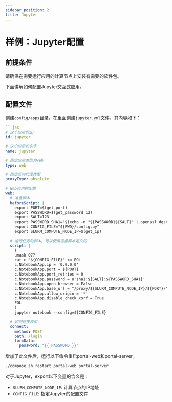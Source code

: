 ```yaml
---
sidebar_position: 2
title: Jupyter
---
```


# 样例：Jupyter配置

## 前提条件

请确保在需要运行应用的计算节点上安装有需要的软件包。

下面讲解如何配置Jupyter交互式应用。

## 配置文件

创建`config/apps`目录，在里面创建`jupyter.yml`文件，其内容如下：

```yaml title="config/apps/jupyter.yml"
```jsx
# 这个应用的ID
id: jupyter

# 这个应用的名字
name: jupyter

# 指定应用类型为web
type: web

# 指定反向代理类型
proxyType: absolute

# Web应用的配置
web:
  # 准备脚本
  beforeScript: |
    export PORT=$(get_port)
    export PASSWORD=$(get_password 12)
    export SALT=123
    export PASSWORD_SHA1="$(echo -n "${PASSWORD}${SALT}" | openssl dgst -sha1 | awk '{print $NF}')"
    export CONFIG_FILE="${PWD}/config.py"
    export SLURM_COMPUTE_NODE_IP=$(get_ip)

  # 运行任务的脚本。可以使用准备脚本定义的
  script: |
    (
    umask 077
    cat > "${CONFIG_FILE}" << EOL
    c.NotebookApp.ip = '0.0.0.0'
    c.NotebookApp.port = ${PORT}
    c.NotebookApp.port_retries = 0
    c.NotebookApp.password = u'sha1:${SALT}:${PASSWORD_SHA1}'
    c.NotebookApp.open_browser = False
    c.NotebookApp.base_url = "/proxy/${SLURM_COMPUTE_NODE_IP}/${PORT}/"
    c.NotebookApp.allow_origin = '*'
    c.NotebookApp.disable_check_xsrf = True
    EOL
    )
    jupyter notebook --config=${CONFIG_FILE}

  # 如何连接应用
  connect:
    method: POST
    path: /login
    formData:
      password: "{{ PASSWORD }}"
```

增加了此文件后，运行以下命令重启portal-web和portal-server。

```bash
./compose.sh restart portal-web portal-server
```


对于Jupyter，export以下变量的含义是：

- `SLURM_COMPUTE_NODE_IP`: 计算节点的IP地址
- `CONFIG_FILE`: 指定Jupyter的配置文件

